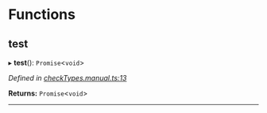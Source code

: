 

# Functions

<a id="test"></a>

##  test

▸ **test**(): `Promise`<`void`>

*Defined in [checkTypes.manual.ts:13](https://github.com/polkadot-js/api/blob/c431815/packages/api/src/checkTypes.manual.ts#L13)*

**Returns:** `Promise`<`void`>

___

